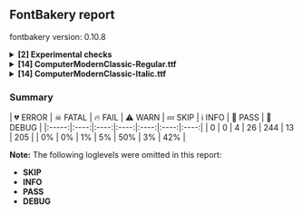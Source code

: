 ## FontBakery report

fontbakery version: 0.10.8

<details><summary><b>[2] Experimental checks</b></summary><div><details><summary>🔥 <b>FAIL:</b> Shapes languages in all GF glyphsets. (<a href="https://font-bakery.readthedocs.io/en/stable/fontbakery/profiles/googlefonts.html#com.google.fonts/check/glyphsets/shape_languages">com.google.fonts/check/glyphsets/shape_languages</a>)</summary><div>


* 🔥 **FAIL** GF_Latin_Core glyphset:

| Language | FAIL messages |
| :--- | :--- |
| mt_Latn (Maltese) | Some base glyphs were missing: għ, ħ |
|  ^  | Shaper produced a .notdef |
| ro_Latn (Romanian) | in Romanian, S-cedilla should become S-comma-accent; both buffers returned Scedilla=0+555 |

 [code: failed-language-shaping]
* ⚠ **WARN** GF_Latin_Core glyphset:

| Language | FAIL messages |
| :--- | :--- |
| nb_Latn (Norwegian Bokmål) | No exemplar glyphs were defined for language Norwegian Bokmål |

 [code: warning-language-shaping]
</div></details><details><summary>🔥 <b>FAIL:</b> Shapes languages in all GF glyphsets. (<a href="https://font-bakery.readthedocs.io/en/stable/fontbakery/profiles/googlefonts.html#com.google.fonts/check/glyphsets/shape_languages">com.google.fonts/check/glyphsets/shape_languages</a>)</summary><div>


* 🔥 **FAIL** GF_Latin_Core glyphset:

| Language | FAIL messages |
| :--- | :--- |
| mt_Latn (Maltese) | Some base glyphs were missing: għ, ħ |
|  ^  | Shaper produced a .notdef |
| ro_Latn (Romanian) | in Romanian, S-cedilla should become S-comma-accent; both buffers returned Scedilla=0+562 |

 [code: failed-language-shaping]
* ⚠ **WARN** GF_Latin_Core glyphset:

| Language | FAIL messages |
| :--- | :--- |
| nb_Latn (Norwegian Bokmål) | No exemplar glyphs were defined for language Norwegian Bokmål |

 [code: warning-language-shaping]
</div></details><br></div></details><details><summary><b>[14] ComputerModernClassic-Regular.ttf</b></summary><div><details><summary>🔥 <b>FAIL:</b> Check Google Fonts glyph coverage. (<a href="https://font-bakery.readthedocs.io/en/stable/fontbakery/profiles/googlefonts.html#com.google.fonts/check/glyph_coverage">com.google.fonts/check/glyph_coverage</a>)</summary><div>


* 🔥 **FAIL** Missing required codepoints:

	- 0x0110 (LATIN CAPITAL LETTER D WITH STROKE)


	- 0x0126 (LATIN CAPITAL LETTER H WITH STROKE)


	- 0x0127 (LATIN SMALL LETTER H WITH STROKE)
 [code: missing-codepoints]
</div></details><details><summary>⚠ <b>WARN:</b> Check for codepoints not covered by METADATA subsets. (<a href="https://font-bakery.readthedocs.io/en/stable/fontbakery/profiles/googlefonts.html#com.google.fonts/check/metadata/unreachable_subsetting">com.google.fonts/check/metadata/unreachable_subsetting</a>)</summary><div>


* ⚠ **WARN** The following codepoints supported by the font are not covered by
    any subsets defined in the font's metadata file, and will never
    be served. You can solve this by either manually adding additional
    subset declarations to METADATA.pb, or by editing the glyphset
    definitions.

 * U+02C7 CARON: try adding one of: yi, tifinagh, canadian-aboriginal
 * U+02D8 BREVE: try adding one of: yi, canadian-aboriginal
 * U+02D9 DOT ABOVE: try adding one of: yi, canadian-aboriginal
 * U+02DB OGONEK: try adding one of: yi, canadian-aboriginal
 * U+02DD DOUBLE ACUTE ACCENT: not included in any glyphset definition
 * U+0302 COMBINING CIRCUMFLEX ACCENT: try adding one of: cherokee, math, coptic, tifinagh
 * U+0306 COMBINING BREVE: try adding one of: old-permic, tifinagh
 * U+0307 COMBINING DOT ABOVE: try adding one of: syriac, tifinagh, coptic, canadian-aboriginal, malayalam, old-permic, tai-le, math
 * U+030A COMBINING RING ABOVE: try adding syriac
 * U+030B COMBINING DOUBLE ACUTE ACCENT: try adding one of: osage, cherokee
 * U+030C COMBINING CARON: try adding one of: cherokee, tai-le
 * U+0326 COMBINING COMMA BELOW: not included in any glyphset definition
 * U+0327 COMBINING CEDILLA: not included in any glyphset definition
 * U+0328 COMBINING OGONEK: not included in any glyphset definition
 * U+0361 COMBINING DOUBLE INVERTED BREVE: try adding coptic
 * U+0E3F THAI CURRENCY SYMBOL BAHT: try adding thai
 * U+2016 DOUBLE VERTICAL LINE: not included in any glyphset definition
 * U+2021 DOUBLE DAGGER: try adding adlam
 * U+2030 PER MILLE SIGN: try adding adlam
 * U+2031 PER TEN THOUSAND SIGN: not included in any glyphset definition
 * U+203B REFERENCE MARK: not included in any glyphset definition
 * U+203D INTERROBANG: not included in any glyphset definition
 * U+2040 CHARACTER TIE: not included in any glyphset definition
 * U+2045 LEFT SQUARE BRACKET WITH QUILL: not included in any glyphset definition
 * U+2046 RIGHT SQUARE BRACKET WITH QUILL: not included in any glyphset definition
 * U+2052 COMMERCIAL MINUS SIGN: not included in any glyphset definition
 * U+2103 DEGREE CELSIUS: not included in any glyphset definition
 * U+2116 NUMERO SIGN: try adding cyrillic
 * U+2117 SOUND RECORDING COPYRIGHT: not included in any glyphset definition
 * U+211E PRESCRIPTION TAKE: not included in any glyphset definition
 * U+2120 SERVICE MARK: not included in any glyphset definition
 * U+2126 OHM SIGN: not included in any glyphset definition
 * U+2127 INVERTED OHM SIGN: not included in any glyphset definition
 * U+212E ESTIMATED SYMBOL: not included in any glyphset definition
 * U+2190 LEFTWARDS ARROW: try adding one of: symbols, math
 * U+2192 RIGHTWARDS ARROW: try adding one of: symbols, math
 * U+2217 ASTERISK OPERATOR: try adding math
 * U+221A SQUARE ROOT: try adding math
 * U+22C6 STAR OPERATOR: try adding one of: symbols, math
 * U+2329 LEFT-POINTING ANGLE BRACKET: try adding symbols
 * U+232A RIGHT-POINTING ANGLE BRACKET: try adding symbols
 * U+2422 BLANK SYMBOL: try adding symbols
 * U+2423 OPEN BOX: try adding symbols
 * U+25CB WHITE CIRCLE: try adding symbols
 * U+25E6 WHITE BULLET: try adding symbols
 * U+266A EIGHTH NOTE: try adding one of: symbols, music
 * U+26AD MARRIAGE SYMBOL: try adding symbols
 * U+26AE DIVORCE SYMBOL: try adding symbols
 * U+271D LATIN CROSS: try adding one of: emoji, symbols
 * U+2E18 INVERTED INTERROBANG: not included in any glyphset definition
 * U+301A LEFT WHITE SQUARE BRACKET: try adding one of: yi, phags-pa
 * U+301B RIGHT WHITE SQUARE BRACKET: try adding one of: yi, phags-pa
 * U+FB00 LATIN SMALL LIGATURE FF: not included in any glyphset definition
 * U+FB01 LATIN SMALL LIGATURE FI: not included in any glyphset definition
 * U+FB02 LATIN SMALL LIGATURE FL: not included in any glyphset definition
 * U+FB03 LATIN SMALL LIGATURE FFI: not included in any glyphset definition
 * U+FB04 LATIN SMALL LIGATURE FFL: not included in any glyphset definition
 * U+FE66 SMALL EQUALS SIGN: not included in any glyphset definition
 * U+1F12F COPYLEFT SYMBOL: try adding symbols

Or you can add the above codepoints to one of the subsets supported by the font: `latin`, `latin-ext` [code: unreachable-subsetting]
</div></details><details><summary>⚠ <b>WARN:</b> Are there caret positions declared for every ligature? (<a href="https://font-bakery.readthedocs.io/en/stable/fontbakery/profiles/googlefonts.html#com.google.fonts/check/ligature_carets">com.google.fonts/check/ligature_carets</a>)</summary><div>


* ⚠ **WARN** This font lacks caret position values for ligature glyphs on its GDEF table. [code: lacks-caret-pos]
</div></details><details><summary>⚠ <b>WARN:</b> Is there kerning info for non-ligated sequences? (<a href="https://font-bakery.readthedocs.io/en/stable/fontbakery/profiles/googlefonts.html#com.google.fonts/check/kerning_for_non_ligated_sequences">com.google.fonts/check/kerning_for_non_ligated_sequences</a>)</summary><div>


* ⚠ **WARN** GPOS table lacks kerning info for the following non-ligated sequences:

	- comma + comma

	- endash + hyphen

	- exclam + quoteleft

	- f + f

	- f + i

	- i + l

	- ff + i

	- greater + greater

	- hyphen + hyphen

	- hyphen + hyphen.char

	- less + less

	- question + quoteleft

	- quoteleft + quoteleft

	- quoteright + quoteright [code: lacks-kern-info]
</div></details><details><summary>⚠ <b>WARN:</b> Combined length of family and style must not exceed 31 characters. (<a href="https://font-bakery.readthedocs.io/en/stable/fontbakery/profiles/googlefonts.html#com.google.fonts/check/name/family_and_style_max_length">com.google.fonts/check/name/family_and_style_max_length</a>)</summary><div>


* ⚠ **WARN** Name ID 6 'ComputerModernClassic-Regular' exceeds 27 characters. This has been found to cause problems with PostScript printers, especially on Mac platforms [code: nameid6-too-long]
</div></details><details><summary>⚠ <b>WARN:</b> Ensure fonts have ScriptLangTags declared on the 'meta' table. (<a href="https://font-bakery.readthedocs.io/en/stable/fontbakery/profiles/googlefonts.html#com.google.fonts/check/meta/script_lang_tags">com.google.fonts/check/meta/script_lang_tags</a>)</summary><div>


* ⚠ **WARN** This font file does not have a 'meta' table. [code: lacks-meta-table]
</div></details><details><summary>⚠ <b>WARN:</b> Check font contains no unreachable glyphs (<a href="https://font-bakery.readthedocs.io/en/stable/fontbakery/profiles/universal.html#com.google.fonts/check/unreachable_glyphs">com.google.fonts/check/unreachable_glyphs</a>)</summary><div>


* ⚠ **WARN** The following glyphs could not be reached by codepoint or substitution rules:

	- centoldstyle

	- dollaroldstyle

	- eightoldstyle

	- fiveoldstyle

	- fouroldstyle

	- leaf

	- nineoldstyle

	- oneoldstyle

	- perthousandzero

	- sevenoldstyle

	- sixoldstyle

	- threeoldstyle

	- twooldstyle

	- uni0361.alt

	- uni2040.alt

	- zerooldstyle
 [code: unreachable-glyphs]
</div></details><details><summary>⚠ <b>WARN:</b> Check if each glyph has the recommended amount of contours. (<a href="https://font-bakery.readthedocs.io/en/stable/fontbakery/profiles/universal.html#com.google.fonts/check/contour_count">com.google.fonts/check/contour_count</a>)</summary><div>


* ⚠ **WARN** This check inspects the glyph outlines and detects the total number of contours in each of them. The expected values are infered from the typical ammounts of contours observed in a large collection of reference font families. The divergences listed below may simply indicate a significantly different design on some of your glyphs. On the other hand, some of these may flag actual bugs in the font such as glyphs mapped to an incorrect codepoint. Please consider reviewing the design and codepoint assignment of these to make sure they are correct.

The following glyphs do not have the recommended number of contours:

	- Glyph name: Q	Contours detected: 3	Expected: 2

	- Glyph name: threesuperior	Contours detected: 2	Expected: 1

	- Glyph name: onesuperior	Contours detected: 2	Expected: 1

	- Glyph name: Uogonek	Contours detected: 2	Expected: 1

	- Glyph name: uogonek	Contours detected: 2	Expected: 1

	- Glyph name: Germandbls	Contours detected: 2	Expected: 1

	- Glyph name: daggerdbl	Contours detected: 2	Expected: 1 or 3

	- Glyph name: uni203D	Contours detected: 3	Expected: 2

	- Glyph name: colonmonetary	Contours detected: 2	Expected: 1 or 3

	- Glyph name: lira	Contours detected: 2	Expected: 1

	- Glyph name: uni26AE	Contours detected: 5	Expected: 3

	- Glyph name: uni2E18	Contours detected: 3	Expected: 2

	- Glyph name: Q	Contours detected: 3	Expected: 2

	- Glyph name: Uogonek	Contours detected: 2	Expected: 1

	- Glyph name: colonmonetary	Contours detected: 2	Expected: 1 or 3

	- Glyph name: daggerdbl	Contours detected: 2	Expected: 1 or 3

	- Glyph name: fi	Contours detected: 1	Expected: 3

	- Glyph name: lira	Contours detected: 2	Expected: 1

	- Glyph name: uni203D	Contours detected: 3	Expected: 2

	- Glyph name: uni26AE	Contours detected: 5	Expected: 3

	- Glyph name: uni2E18	Contours detected: 3	Expected: 2

	- Glyph name: uogonek	Contours detected: 2	Expected: 1
 [code: contour-count]
</div></details><details><summary>⚠ <b>WARN:</b> Check math signs have the same width. (<a href="https://font-bakery.readthedocs.io/en/stable/fontbakery/profiles/universal.html#com.google.fonts/check/math_signs_width">com.google.fonts/check/math_signs_width</a>)</summary><div>


* ⚠ **WARN** The most common width is 777 among a set of 8 math glyphs.
The following math glyphs have a different width, though:

Width = 666:
logicalnot
 [code: width-outliers]
</div></details><details><summary>⚠ <b>WARN:</b> Check accent of Lcaron, dcaron, lcaron, tcaron (derived from com.google.fonts/check/alt_caron) (<a href="https://font-bakery.readthedocs.io/en/stable/fontbakery/profiles/universal.html#com.google.fonts/check/alt_caron">com.google.fonts/check/alt_caron</a>)</summary><div>


* ⚠ **WARN** Lcaron is decomposed and therefore could not be checked. Please check manually. [code: decomposed-outline]
* ⚠ **WARN** dcaron is decomposed and therefore could not be checked. Please check manually. [code: decomposed-outline]
* ⚠ **WARN** lcaron is decomposed and therefore could not be checked. Please check manually. [code: decomposed-outline]
* ⚠ **WARN** tcaron is decomposed and therefore could not be checked. Please check manually. [code: decomposed-outline]
</div></details><details><summary>⚠ <b>WARN:</b> Check glyphs in mark glyph class are non-spacing. (<a href="https://font-bakery.readthedocs.io/en/stable/fontbakery/profiles/gdef.html#com.google.fonts/check/gdef_spacing_marks">com.google.fonts/check/gdef_spacing_marks</a>)</summary><div>


* ⚠ **WARN** The following spacing glyphs may be in the GDEF mark glyph class by mistake:
	 acutecomb (U+0301), gravecomb (U+0300), tildecomb (U+0303), uni0302 (U+0302), uni0304 (U+0304), uni0306 (U+0306), uni0307 (U+0307), uni0308 (U+0308), uni030A (U+030A), uni030B (U+030B), uni030C (U+030C), uni0326 (U+0326), uni0327 (U+0327) and uni0328 (U+0328) [code: spacing-mark-glyphs]
</div></details><details><summary>⚠ <b>WARN:</b> Check mark characters are in GDEF mark glyph class. (<a href="https://font-bakery.readthedocs.io/en/stable/fontbakery/profiles/gdef.html#com.google.fonts/check/gdef_mark_chars">com.google.fonts/check/gdef_mark_chars</a>)</summary><div>


* ⚠ **WARN** The following mark characters could be in the GDEF mark glyph class:
	 uni0361 (U+0361) [code: mark-chars]
</div></details><details><summary>⚠ <b>WARN:</b> Do outlines contain any semi-vertical or semi-horizontal lines? (<a href="https://font-bakery.readthedocs.io/en/stable/fontbakery/profiles/<Section: Outline Correctness Checks>.html#com.google.fonts/check/outline_semi_vertical">com.google.fonts/check/outline_semi_vertical</a>)</summary><div>


* ⚠ **WARN** The following glyphs have semi-vertical/semi-horizontal lines:

	* B (U+0042): L<<453.0,1.0>--<241.0,0.0>>

	* Eth (U+00D0): L<<230.0,313.0>--<231.0,186.0>>

	* Lslash (U+0141): L<<129.0,342.0>--<128.0,481.0>>

	* N (U+004E): L<<172.0,605.0>--<171.0,348.0>>

	* Nacute (U+0143): L<<172.0,605.0>--<171.0,348.0>>

	* Ncaron (U+0147): L<<172.0,605.0>--<171.0,348.0>>

	* Ncedilla (U+0145): L<<172.0,605.0>--<171.0,348.0>>

	* Ntilde (U+00D1): L<<172.0,605.0>--<171.0,348.0>>

	* P (U+0050): L<<233.0,301.0>--<234.0,182.0>>

	* R (U+0052): L<<230.0,323.0>--<231.0,193.0>>

	* Racute (U+0154): L<<230.0,323.0>--<231.0,193.0>>

	* Rcaron (U+0158): L<<230.0,323.0>--<231.0,193.0>>

	* Z (U+005A): L<<303.0,0.0>--<63.0,1.0>>

	* Zacute (U+0179): L<<303.0,0.0>--<63.0,1.0>>

	* Zcaron (U+017D): L<<303.0,0.0>--<63.0,1.0>>

	* Zdotaccent (U+017B): L<<303.0,0.0>--<63.0,1.0>>

	* a (U+0061): L<<402.0,195.0>--<403.0,69.0>>

	* aacute (U+00E1): L<<402.0,195.0>--<403.0,69.0>>

	* abreve (U+0103): L<<402.0,195.0>--<403.0,69.0>>

	* acircumflex (U+00E2): L<<402.0,195.0>--<403.0,69.0>>

	* adieresis (U+00E4): L<<402.0,195.0>--<403.0,69.0>>

	* agrave (U+00E0): L<<402.0,195.0>--<403.0,69.0>>

	* amacron (U+0101): L<<402.0,195.0>--<403.0,69.0>>

	* aogonek (U+0105): L<<402.0,195.0>--<403.0,69.0>>

	* aring (U+00E5): L<<402.0,195.0>--<403.0,69.0>>

	* arrowleft (U+2190): L<<163.0,271.0>--<546.0,270.0>>

	* arrowright (U+2192): L<<452.0,270.0>--<835.0,271.0>>

	* atilde (U+00E3): L<<402.0,195.0>--<403.0,69.0>>

	* braceleft (U+007B): L<<291.0,136.0>--<292.0,2.0>>

	* braceleft (U+007B): L<<292.0,498.0>--<291.0,364.0>>

	* braceright (U+007D): L<<208.0,2.0>--<209.0,136.0>>

	* braceright (U+007D): L<<209.0,364.0>--<208.0,498.0>>

	* ff (U+FB00): L<<179.0,224.0>--<180.0,61.0>>

	* ff (U+FB00): L<<375.0,61.0>--<376.0,224.0>>

	* ffi (U+FB03): L<<179.0,224.0>--<180.0,61.0>>

	* ffi (U+FB03): L<<375.0,61.0>--<376.0,224.0>>

	* ffl (U+FB04): L<<179.0,224.0>--<180.0,61.0>>

	* ffl (U+FB04): L<<375.0,61.0>--<376.0,224.0>>

	* fi (U+FB01): L<<179.0,224.0>--<180.0,61.0>>

	* fl (U+FB02): L<<179.0,224.0>--<180.0,61.0>>

	* fl (U+FB02): L<<375.0,61.0>--<376.0,224.0>>

	* four (U+0034): L<<378.0,440.0>--<379.0,209.0>>

	* ij (U+0133): L<<197.0,251.0>--<198.0,61.0>>

	* k (U+006B): L<<179.0,695.0>--<180.0,233.0>>

	* kcedilla (U+0137): L<<179.0,695.0>--<180.0,233.0>>

	* lslash (U+0142): L<<132.0,351.0>--<131.0,478.0>>

	* lslash (U+0142): L<<212.0,360.0>--<213.0,210.0>>

	* m (U+006D): L<<741.0,195.0>--<742.0,61.0>>

	* musicalnote (U+266A): L<<387.0,497.0>--<386.0,317.0>>

	* thorn (U+00FE): L<<179.0,547.0>--<180.0,390.0>>

	* trademark (U+2122): L<<409.0,655.0>--<408.0,511.0>>

	* u (U+0075): L<<186.0,442.0>--<187.0,263.0>>

	* uacute (U+00FA): L<<186.0,442.0>--<187.0,263.0>>

	* ucircumflex (U+00FB): L<<186.0,442.0>--<187.0,263.0>>

	* udieresis (U+00FC): L<<186.0,442.0>--<187.0,263.0>>

	* ugrave (U+00F9): L<<186.0,442.0>--<187.0,263.0>>

	* uhungarumlaut (U+0171): L<<186.0,442.0>--<187.0,263.0>>

	* umacron (U+016B): L<<186.0,442.0>--<187.0,263.0>>

	* uni00B5 (U+00B5): L<<186.0,442.0>--<187.0,263.0>>

	* uni2045 (U+2045): L<<153.0,495.0>--<154.0,366.0>>

	* uni2045 (U+2045): L<<154.0,134.0>--<153.0,6.0>>

	* uni2116 (U+2116): L<<466.0,251.0>--<467.0,400.0>>

	* uni211E (U+211E): L<<230.0,323.0>--<231.0,191.0>>

	* uni2120 (U+2120): L<<409.0,655.0>--<408.0,511.0>>

	* uni2422 (U+2422): L<<179.0,695.0>--<180.0,570.0>>

	* uogonek (U+0173): L<<186.0,442.0>--<187.0,263.0>>

	* uring (U+016F): L<<186.0,442.0>--<187.0,263.0>>

	* z (U+007A): L<<210.0,0.0>--<35.0,1.0>>

	* z (U+007A): L<<223.0,431.0>--<392.0,430.0>>

	* zacute (U+017A): L<<210.0,0.0>--<35.0,1.0>>

	* zacute (U+017A): L<<223.0,431.0>--<392.0,430.0>>

	* zcaron (U+017E): L<<210.0,0.0>--<35.0,1.0>>

	* zcaron (U+017E): L<<223.0,431.0>--<392.0,430.0>>

	* zdotaccent (U+017C): L<<210.0,0.0>--<35.0,1.0>>

	* zdotaccent (U+017C): L<<223.0,431.0>--<392.0,430.0>> [code: found-semi-vertical]
</div></details><details><summary>⚠ <b>WARN:</b> Ensure soft_dotted characters lose their dot when combined with marks that replace the dot. (<a href="https://font-bakery.readthedocs.io/en/stable/fontbakery/profiles/<Section: Shaping Checks>.html#com.google.fonts/check/soft_dotted">com.google.fonts/check/soft_dotted</a>)</summary><div>


* ⚠ **WARN** The dot of soft dotted characters used in orthographies _must_ disappear in the following strings: i̊ i̋ j̀ j́ j̃ j̄ j̈ į̀ į́ į̂ į̃ į̄ į̌

The dot of soft dotted characters _should_ disappear in other cases, for example: ĩ ĭ i̇ ǐ ĩ̦ ĭ̦ i̦̇ i̦̊ i̦̋ ǐ̦ ĩ̧ ĭ̧ i̧̇ i̧̊ i̧̋ ǐ̧ ĵ j̆ j̇ j̊

Your font fully covers the following languages that require the soft-dotted feature: Lithuanian (Latn, 2,357,094 speakers), Dutch (Latn, 31,709,104 speakers). 

Your font does *not* cover the following languages that require the soft-dotted feature: Aghem (Latn, 38,843 speakers), Navajo (Latn, 166,319 speakers), Igbo (Latn, 27,823,640 speakers), Basaa (Latn, 332,940 speakers), Belarusian (Cyrl, 10,064,517 speakers), Ukrainian (Cyrl, 29,273,587 speakers). [code: soft-dotted]
</div></details><br></div></details><details><summary><b>[14] ComputerModernClassic-Italic.ttf</b></summary><div><details><summary>🔥 <b>FAIL:</b> Check Google Fonts glyph coverage. (<a href="https://font-bakery.readthedocs.io/en/stable/fontbakery/profiles/googlefonts.html#com.google.fonts/check/glyph_coverage">com.google.fonts/check/glyph_coverage</a>)</summary><div>


* 🔥 **FAIL** Missing required codepoints:

	- 0x0110 (LATIN CAPITAL LETTER D WITH STROKE)


	- 0x0126 (LATIN CAPITAL LETTER H WITH STROKE)


	- 0x0127 (LATIN SMALL LETTER H WITH STROKE)
 [code: missing-codepoints]
</div></details><details><summary>⚠ <b>WARN:</b> Check for codepoints not covered by METADATA subsets. (<a href="https://font-bakery.readthedocs.io/en/stable/fontbakery/profiles/googlefonts.html#com.google.fonts/check/metadata/unreachable_subsetting">com.google.fonts/check/metadata/unreachable_subsetting</a>)</summary><div>


* ⚠ **WARN** The following codepoints supported by the font are not covered by
    any subsets defined in the font's metadata file, and will never
    be served. You can solve this by either manually adding additional
    subset declarations to METADATA.pb, or by editing the glyphset
    definitions.

 * U+02C7 CARON: try adding one of: yi, tifinagh, canadian-aboriginal
 * U+02D8 BREVE: try adding one of: yi, canadian-aboriginal
 * U+02D9 DOT ABOVE: try adding one of: yi, canadian-aboriginal
 * U+02DB OGONEK: try adding one of: yi, canadian-aboriginal
 * U+02DD DOUBLE ACUTE ACCENT: not included in any glyphset definition
 * U+0302 COMBINING CIRCUMFLEX ACCENT: try adding one of: cherokee, math, coptic, tifinagh
 * U+0306 COMBINING BREVE: try adding one of: old-permic, tifinagh
 * U+0307 COMBINING DOT ABOVE: try adding one of: syriac, tifinagh, coptic, canadian-aboriginal, malayalam, old-permic, tai-le, math
 * U+030A COMBINING RING ABOVE: try adding syriac
 * U+030B COMBINING DOUBLE ACUTE ACCENT: try adding one of: osage, cherokee
 * U+030C COMBINING CARON: try adding one of: cherokee, tai-le
 * U+0326 COMBINING COMMA BELOW: not included in any glyphset definition
 * U+0327 COMBINING CEDILLA: not included in any glyphset definition
 * U+0328 COMBINING OGONEK: not included in any glyphset definition
 * U+0361 COMBINING DOUBLE INVERTED BREVE: try adding coptic
 * U+0E3F THAI CURRENCY SYMBOL BAHT: try adding thai
 * U+2016 DOUBLE VERTICAL LINE: not included in any glyphset definition
 * U+2021 DOUBLE DAGGER: try adding adlam
 * U+2030 PER MILLE SIGN: try adding adlam
 * U+2031 PER TEN THOUSAND SIGN: not included in any glyphset definition
 * U+203B REFERENCE MARK: not included in any glyphset definition
 * U+203D INTERROBANG: not included in any glyphset definition
 * U+2040 CHARACTER TIE: not included in any glyphset definition
 * U+2045 LEFT SQUARE BRACKET WITH QUILL: not included in any glyphset definition
 * U+2046 RIGHT SQUARE BRACKET WITH QUILL: not included in any glyphset definition
 * U+2052 COMMERCIAL MINUS SIGN: not included in any glyphset definition
 * U+2103 DEGREE CELSIUS: not included in any glyphset definition
 * U+2116 NUMERO SIGN: try adding cyrillic
 * U+2117 SOUND RECORDING COPYRIGHT: not included in any glyphset definition
 * U+211E PRESCRIPTION TAKE: not included in any glyphset definition
 * U+2120 SERVICE MARK: not included in any glyphset definition
 * U+2126 OHM SIGN: not included in any glyphset definition
 * U+2127 INVERTED OHM SIGN: not included in any glyphset definition
 * U+212E ESTIMATED SYMBOL: not included in any glyphset definition
 * U+2190 LEFTWARDS ARROW: try adding one of: symbols, math
 * U+2192 RIGHTWARDS ARROW: try adding one of: symbols, math
 * U+2217 ASTERISK OPERATOR: try adding math
 * U+221A SQUARE ROOT: try adding math
 * U+22C6 STAR OPERATOR: try adding one of: symbols, math
 * U+2329 LEFT-POINTING ANGLE BRACKET: try adding symbols
 * U+232A RIGHT-POINTING ANGLE BRACKET: try adding symbols
 * U+2422 BLANK SYMBOL: try adding symbols
 * U+2423 OPEN BOX: try adding symbols
 * U+25CB WHITE CIRCLE: try adding symbols
 * U+25E6 WHITE BULLET: try adding symbols
 * U+266A EIGHTH NOTE: try adding one of: symbols, music
 * U+26AD MARRIAGE SYMBOL: try adding symbols
 * U+26AE DIVORCE SYMBOL: try adding symbols
 * U+271D LATIN CROSS: try adding one of: emoji, symbols
 * U+2E18 INVERTED INTERROBANG: not included in any glyphset definition
 * U+301A LEFT WHITE SQUARE BRACKET: try adding one of: yi, phags-pa
 * U+301B RIGHT WHITE SQUARE BRACKET: try adding one of: yi, phags-pa
 * U+FB00 LATIN SMALL LIGATURE FF: not included in any glyphset definition
 * U+FB01 LATIN SMALL LIGATURE FI: not included in any glyphset definition
 * U+FB02 LATIN SMALL LIGATURE FL: not included in any glyphset definition
 * U+FB03 LATIN SMALL LIGATURE FFI: not included in any glyphset definition
 * U+FB04 LATIN SMALL LIGATURE FFL: not included in any glyphset definition
 * U+FE66 SMALL EQUALS SIGN: not included in any glyphset definition
 * U+1F12F COPYLEFT SYMBOL: try adding symbols

Or you can add the above codepoints to one of the subsets supported by the font: `latin`, `latin-ext` [code: unreachable-subsetting]
</div></details><details><summary>⚠ <b>WARN:</b> Are there caret positions declared for every ligature? (<a href="https://font-bakery.readthedocs.io/en/stable/fontbakery/profiles/googlefonts.html#com.google.fonts/check/ligature_carets">com.google.fonts/check/ligature_carets</a>)</summary><div>


* ⚠ **WARN** This font lacks caret position values for ligature glyphs on its GDEF table. [code: lacks-caret-pos]
</div></details><details><summary>⚠ <b>WARN:</b> Is there kerning info for non-ligated sequences? (<a href="https://font-bakery.readthedocs.io/en/stable/fontbakery/profiles/googlefonts.html#com.google.fonts/check/kerning_for_non_ligated_sequences">com.google.fonts/check/kerning_for_non_ligated_sequences</a>)</summary><div>


* ⚠ **WARN** GPOS table lacks kerning info for the following non-ligated sequences:

	- comma + comma

	- endash + hyphen

	- exclam + quoteleft

	- f + f

	- f + i

	- i + l

	- ff + i

	- greater + greater

	- hyphen + hyphen

	- hyphen + hyphen.char

	- less + less

	- question + quoteleft

	- quoteleft + quoteleft

	- quoteright + quoteright [code: lacks-kern-info]
</div></details><details><summary>⚠ <b>WARN:</b> Combined length of family and style must not exceed 31 characters. (<a href="https://font-bakery.readthedocs.io/en/stable/fontbakery/profiles/googlefonts.html#com.google.fonts/check/name/family_and_style_max_length">com.google.fonts/check/name/family_and_style_max_length</a>)</summary><div>


* ⚠ **WARN** Name ID 6 'ComputerModernClassic-Italic' exceeds 27 characters. This has been found to cause problems with PostScript printers, especially on Mac platforms [code: nameid6-too-long]
</div></details><details><summary>⚠ <b>WARN:</b> Ensure fonts have ScriptLangTags declared on the 'meta' table. (<a href="https://font-bakery.readthedocs.io/en/stable/fontbakery/profiles/googlefonts.html#com.google.fonts/check/meta/script_lang_tags">com.google.fonts/check/meta/script_lang_tags</a>)</summary><div>


* ⚠ **WARN** This font file does not have a 'meta' table. [code: lacks-meta-table]
</div></details><details><summary>⚠ <b>WARN:</b> Check font contains no unreachable glyphs (<a href="https://font-bakery.readthedocs.io/en/stable/fontbakery/profiles/universal.html#com.google.fonts/check/unreachable_glyphs">com.google.fonts/check/unreachable_glyphs</a>)</summary><div>


* ⚠ **WARN** The following glyphs could not be reached by codepoint or substitution rules:

	- centoldstyle

	- dollaroldstyle

	- eightoldstyle

	- fiveoldstyle

	- fouroldstyle

	- leaf

	- nineoldstyle

	- oneoldstyle

	- perthousandzero

	- sevenoldstyle

	- sixoldstyle

	- threeoldstyle

	- twooldstyle

	- uni0361.alt

	- uni2040.alt

	- zerooldstyle
 [code: unreachable-glyphs]
</div></details><details><summary>⚠ <b>WARN:</b> Check if each glyph has the recommended amount of contours. (<a href="https://font-bakery.readthedocs.io/en/stable/fontbakery/profiles/universal.html#com.google.fonts/check/contour_count">com.google.fonts/check/contour_count</a>)</summary><div>


* ⚠ **WARN** This check inspects the glyph outlines and detects the total number of contours in each of them. The expected values are infered from the typical ammounts of contours observed in a large collection of reference font families. The divergences listed below may simply indicate a significantly different design on some of your glyphs. On the other hand, some of these may flag actual bugs in the font such as glyphs mapped to an incorrect codepoint. Please consider reviewing the design and codepoint assignment of these to make sure they are correct.

The following glyphs do not have the recommended number of contours:

	- Glyph name: Q	Contours detected: 3	Expected: 2

	- Glyph name: threesuperior	Contours detected: 2	Expected: 1

	- Glyph name: onesuperior	Contours detected: 2	Expected: 1

	- Glyph name: onequarter	Contours detected: 5	Expected: 3 or 4

	- Glyph name: onehalf	Contours detected: 4	Expected: 3

	- Glyph name: threequarters	Contours detected: 5	Expected: 3 or 4

	- Glyph name: Uogonek	Contours detected: 2	Expected: 1

	- Glyph name: uogonek	Contours detected: 2	Expected: 1

	- Glyph name: Germandbls	Contours detected: 2	Expected: 1

	- Glyph name: daggerdbl	Contours detected: 2	Expected: 1 or 3

	- Glyph name: uni203D	Contours detected: 4	Expected: 2

	- Glyph name: colonmonetary	Contours detected: 2	Expected: 1 or 3

	- Glyph name: lira	Contours detected: 2	Expected: 1

	- Glyph name: uni26AE	Contours detected: 5	Expected: 3

	- Glyph name: uni2E18	Contours detected: 3	Expected: 2

	- Glyph name: fl	Contours detected: 3	Expected: 1 or 2

	- Glyph name: Q	Contours detected: 3	Expected: 2

	- Glyph name: Uogonek	Contours detected: 2	Expected: 1

	- Glyph name: colonmonetary	Contours detected: 2	Expected: 1 or 3

	- Glyph name: daggerdbl	Contours detected: 2	Expected: 1 or 3

	- Glyph name: fi	Contours detected: 1	Expected: 3

	- Glyph name: fl	Contours detected: 3	Expected: 2

	- Glyph name: lira	Contours detected: 2	Expected: 1

	- Glyph name: onehalf	Contours detected: 4	Expected: 3

	- Glyph name: onequarter	Contours detected: 5	Expected: 3 or 4

	- Glyph name: threequarters	Contours detected: 5	Expected: 3 or 4

	- Glyph name: uni203D	Contours detected: 4	Expected: 2

	- Glyph name: uni26AE	Contours detected: 5	Expected: 3

	- Glyph name: uni2E18	Contours detected: 3	Expected: 2

	- Glyph name: uogonek	Contours detected: 2	Expected: 1
 [code: contour-count]
</div></details><details><summary>⚠ <b>WARN:</b> Check math signs have the same width. (<a href="https://font-bakery.readthedocs.io/en/stable/fontbakery/profiles/universal.html#com.google.fonts/check/math_signs_width">com.google.fonts/check/math_signs_width</a>)</summary><div>


* ⚠ **WARN** The most common width is 766 among a set of 8 math glyphs.
The following math glyphs have a different width, though:

Width = 664:
logicalnot
 [code: width-outliers]
</div></details><details><summary>⚠ <b>WARN:</b> Check accent of Lcaron, dcaron, lcaron, tcaron (derived from com.google.fonts/check/alt_caron) (<a href="https://font-bakery.readthedocs.io/en/stable/fontbakery/profiles/universal.html#com.google.fonts/check/alt_caron">com.google.fonts/check/alt_caron</a>)</summary><div>


* ⚠ **WARN** Lcaron is decomposed and therefore could not be checked. Please check manually. [code: decomposed-outline]
* ⚠ **WARN** dcaron is decomposed and therefore could not be checked. Please check manually. [code: decomposed-outline]
* ⚠ **WARN** lcaron is decomposed and therefore could not be checked. Please check manually. [code: decomposed-outline]
* ⚠ **WARN** tcaron is decomposed and therefore could not be checked. Please check manually. [code: decomposed-outline]
</div></details><details><summary>⚠ <b>WARN:</b> Check glyphs in mark glyph class are non-spacing. (<a href="https://font-bakery.readthedocs.io/en/stable/fontbakery/profiles/gdef.html#com.google.fonts/check/gdef_spacing_marks">com.google.fonts/check/gdef_spacing_marks</a>)</summary><div>


* ⚠ **WARN** The following spacing glyphs may be in the GDEF mark glyph class by mistake:
	 acutecomb (U+0301), gravecomb (U+0300), tildecomb (U+0303), uni0302 (U+0302), uni0304 (U+0304), uni0306 (U+0306), uni0307 (U+0307), uni0308 (U+0308), uni030A (U+030A), uni030B (U+030B), uni030C (U+030C), uni0326 (U+0326), uni0327 (U+0327) and uni0328 (U+0328) [code: spacing-mark-glyphs]
</div></details><details><summary>⚠ <b>WARN:</b> Check mark characters are in GDEF mark glyph class. (<a href="https://font-bakery.readthedocs.io/en/stable/fontbakery/profiles/gdef.html#com.google.fonts/check/gdef_mark_chars">com.google.fonts/check/gdef_mark_chars</a>)</summary><div>


* ⚠ **WARN** The following mark characters could be in the GDEF mark glyph class:
	 uni0361 (U+0361) [code: mark-chars]
</div></details><details><summary>⚠ <b>WARN:</b> Do any segments have colinear vectors? (<a href="https://font-bakery.readthedocs.io/en/stable/fontbakery/profiles/<Section: Outline Correctness Checks>.html#com.google.fonts/check/outline_colinear_vectors">com.google.fonts/check/outline_colinear_vectors</a>)</summary><div>


* ⚠ **WARN** The following glyphs have colinear vectors:

	* A (U+0041): L<<506.0,211.0>--<399.0,211.0>> -> L<<399.0,211.0>--<291.0,211.0>>

	* Aacute (U+00C1): L<<506.0,211.0>--<399.0,211.0>> -> L<<399.0,211.0>--<291.0,211.0>>

	* Abreve (U+0102): L<<506.0,211.0>--<399.0,211.0>> -> L<<399.0,211.0>--<291.0,211.0>>

	* Acircumflex (U+00C2): L<<506.0,211.0>--<399.0,211.0>> -> L<<399.0,211.0>--<291.0,211.0>>

	* Adieresis (U+00C4): L<<506.0,211.0>--<399.0,211.0>> -> L<<399.0,211.0>--<291.0,211.0>>

	* Agrave (U+00C0): L<<506.0,211.0>--<399.0,211.0>> -> L<<399.0,211.0>--<291.0,211.0>>

	* Amacron (U+0100): L<<506.0,211.0>--<399.0,211.0>> -> L<<399.0,211.0>--<291.0,211.0>>

	* Aogonek (U+0104): L<<506.0,211.0>--<399.0,211.0>> -> L<<399.0,211.0>--<291.0,211.0>>

	* Aring (U+00C5): L<<506.0,211.0>--<399.0,211.0>> -> L<<399.0,211.0>--<291.0,211.0>>

	* Atilde (U+00C3): L<<506.0,211.0>--<399.0,211.0>> -> L<<399.0,211.0>--<291.0,211.0>>

	* Euro (U+20AC): L<<159.0,312.0>--<196.0,312.0>> -> L<<196.0,312.0>--<233.0,312.0>>

	* Euro (U+20AC): L<<188.0,431.0>--<230.0,431.0>> -> L<<230.0,431.0>--<271.0,432.0>>

	* Euro (U+20AC): L<<728.0,312.0>--<708.0,282.0>> -> L<<708.0,282.0>--<688.0,252.0>>

	* Euro (U+20AC): L<<767.0,372.0>--<539.0,372.0>> -> L<<539.0,372.0>--<310.0,372.0>>

	* Euro (U+20AC): L<<913.0,591.0>--<895.0,564.0>> -> L<<895.0,564.0>--<877.0,538.0>>

	* Scedilla (U+015E): L<<341.0,-18.0>--<338.0,-30.0>> -> L<<338.0,-30.0>--<335.0,-41.0>>

	* at (U+0040): L<<552.0,256.0>--<575.0,349.0>> -> L<<575.0,349.0>--<599.0,443.0>>

	* cent (U+00A2): L<<405.0,408.0>--<357.0,218.0>> -> L<<357.0,218.0>--<310.0,29.0>>

	* g (U+0067): L<<348.0,123.0>--<373.0,223.0>> -> L<<373.0,223.0>--<398.0,323.0>>

	* gbreve (U+011F): L<<348.0,123.0>--<373.0,223.0>> -> L<<373.0,223.0>--<398.0,323.0>>

	* gcedilla (U+0123): L<<348.0,123.0>--<373.0,223.0>> -> L<<373.0,223.0>--<398.0,323.0>>

	* gdotaccent (U+0121): L<<348.0,123.0>--<373.0,223.0>> -> L<<373.0,223.0>--<398.0,323.0>>

	* lira (U+20A4): L<<505.0,356.0>--<457.0,356.0>> -> L<<457.0,356.0>--<409.0,356.0>>

	* plus (U+002B): L<<153.0,269.0>--<292.0,269.0>> -> L<<292.0,269.0>--<431.0,269.0>>

	* plusminus (U+00B1): L<<377.0,61.0>--<408.0,184.0>> -> L<<408.0,184.0>--<438.0,307.0>>

	* uni0E3F (U+0E3F): L<<373.0,45.0>--<410.0,191.0>> -> L<<410.0,191.0>--<446.0,337.0>>

	* uni203D (U+203D): L<<397.0,334.0>--<382.0,287.0>> -> L<<382.0,287.0>--<366.0,239.0>>

	* uni20A6 (U+20A6): L<<151.0,435.0>--<208.0,436.0>> -> L<<208.0,436.0>--<266.0,436.0>>

	* uni20A6 (U+20A6): L<<424.0,399.0>--<365.0,399.0>> -> L<<365.0,399.0>--<305.0,399.0>>

	* uni20A6 (U+20A6): L<<509.0,436.0>--<590.0,436.0>> -> L<<590.0,436.0>--<671.0,436.0>>

	* uni20A9 (U+20A9): L<<1002.0,399.0>--<956.0,399.0>> -> L<<956.0,399.0>--<910.0,399.0>>

	* uni20A9 (U+20A9): L<<550.0,436.0>--<582.0,494.0>> -> L<<582.0,494.0>--<613.0,553.0>>

	* uni20A9 (U+20A9): L<<577.0,399.0>--<535.0,320.0>> -> L<<535.0,320.0>--<492.0,242.0>>

	* uni20A9 (U+20A9): L<<619.0,399.0>--<598.0,399.0>> -> L<<598.0,399.0>--<577.0,399.0>>

	* uni20A9 (U+20A9): L<<714.0,436.0>--<799.0,436.0>> -> L<<799.0,436.0>--<884.0,436.0>>

	* uni20A9 (U+20A9): L<<953.0,205.0>--<879.0,205.0>> -> L<<879.0,205.0>--<805.0,205.0>>

	* uni2422 (U+2422): L<<188.0,503.0>--<202.0,558.0>> -> L<<202.0,558.0>--<216.0,613.0>>

	* yen (U+00A5): L<<355.0,399.0>--<277.0,399.0>> -> L<<277.0,399.0>--<198.0,399.0>>

	* yen (U+00A5): L<<449.0,436.0>--<506.0,436.0>> -> L<<506.0,436.0>--<564.0,436.0>> [code: found-colinear-vectors]
</div></details><details><summary>⚠ <b>WARN:</b> Ensure soft_dotted characters lose their dot when combined with marks that replace the dot. (<a href="https://font-bakery.readthedocs.io/en/stable/fontbakery/profiles/<Section: Shaping Checks>.html#com.google.fonts/check/soft_dotted">com.google.fonts/check/soft_dotted</a>)</summary><div>


* ⚠ **WARN** The dot of soft dotted characters used in orthographies _must_ disappear in the following strings: i̊ i̋ j̀ j́ j̃ j̄ j̈ į̀ į́ į̂ į̃ į̄ į̌

The dot of soft dotted characters _should_ disappear in other cases, for example: ĩ ĭ i̇ ǐ ĩ̦ ĭ̦ i̦̇ i̦̊ i̦̋ ǐ̦ ĩ̧ ĭ̧ i̧̇ i̧̊ i̧̋ ǐ̧ ĵ j̆ j̇ j̊

Your font fully covers the following languages that require the soft-dotted feature: Lithuanian (Latn, 2,357,094 speakers), Dutch (Latn, 31,709,104 speakers). 

Your font does *not* cover the following languages that require the soft-dotted feature: Aghem (Latn, 38,843 speakers), Navajo (Latn, 166,319 speakers), Igbo (Latn, 27,823,640 speakers), Basaa (Latn, 332,940 speakers), Belarusian (Cyrl, 10,064,517 speakers), Ukrainian (Cyrl, 29,273,587 speakers). [code: soft-dotted]
</div></details><br></div></details>

### Summary

| 💔 ERROR | ☠ FATAL | 🔥 FAIL | ⚠ WARN | 💤 SKIP | ℹ INFO | 🍞 PASS | 🔎 DEBUG |
|:-----:|:----:|:----:|:----:|:----:|:----:|:----:|
| 0 | 0 | 4 | 26 | 244 | 13 | 205 |
| 0% | 0% | 1% | 5% | 50% | 3% | 42% |

**Note:** The following loglevels were omitted in this report:
* **SKIP**
* **INFO**
* **PASS**
* **DEBUG**
